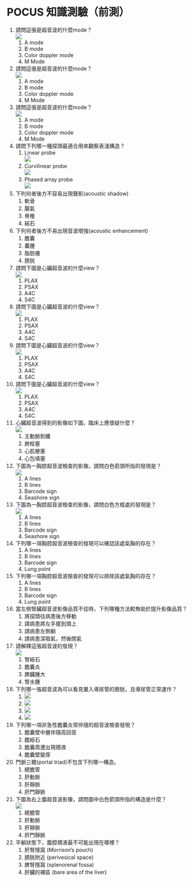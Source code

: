 # POCUS 知識測驗（前測）

1. 請問這張是超音波的什麼mode？<br>![](images/M_mode.png)
   1. A mode
   2. B mode
   3. Color doppler mode
   4. M Mode
2. 請問這張是超音波的什麼mode？<br>![](images/B_mode.jpg)
   1. A mode
   2. B mode
   3. Color doppler mode
   4. M Mode
3. 請問這張是超音波的什麼mode？<br>![](images/doppler_mode.bmp)
   1. A mode
   2. B mode
   3. Color doppler mode
   4. M Mode
4. 請問下列哪一種探頭最適合用來觀察表淺構造？
   1. Linear probe<br>![](images/Linear.png)
   2. Curvilinear probe<br>![](images/Curvilinear.png)
   3. Phased array probe<br>![](images/phased.png)
5. 下列何者後方不容易出現聲影(acoustic shadow)
   1. 軟骨
   2. 腸氣
   3. 脊椎
   4. 結石
6. 下列何者後方不易出現音波增強(acoustic enhancement)
   1. 膽囊
   2. 囊腫
   3. 脂肪瘤
   4. 膀胱
7. 請問下圖是心臟超音波的什麼view？<br>![](images/S4C.png)
   1. PLAX
   2. PSAX
   3. A4C
   4. S4C
8. 請問下圖是心臟超音波的什麼view？<br>![](images/PSAX.png)
   1. PLAX
   2. PSAX
   3. A4C
   4. S4C
9. 請問下圖是心臟超音波的什麼view？<br>![](images/A4C.jpeg)
   1. PLAX
   2. PSAX
   3. A4C
   4. S4C
10. 請問下圖是心臟超音波的什麼view？<br>![](images/PLAX.png)
    1. PLAX
    2. PSAX
    3. A4C
    4. S4C
11. 心臟超音波得到的影像如下圖，臨床上應懷疑什麼？<br>![](images/d_shape_LV.png)
    1. 主動脈剝離
    2. 肺栓塞
    3. 心肌梗塞
    4. 心包填塞
12. 下圖為一胸腔超音波檢查的影像，請問白色箭頭所指的發現是？<br>![](images/A%20lines.png)
    1. A lines
    2. B lines
    3. Barcode sign
    4. Seashore sign
13. 下圖為一胸腔超音波檢查的影像，請問白色方框處的發現是？<br>![](images/Seashore%20sign%20for%20test.png)
    1. A lines
    2. B lines
    3. Barcode sign
    4. Seashore sign
14. 下列哪一項胸腔超音波檢查的發現可以確認該處氣胸的存在？
    1. A lines
    2. B lines
    3. Barcode sign
    4. Lung point
15. 下列哪一項胸腔超音波檢查的發現可以排除該處氣胸的存在？
    1. A lines
    2. B lines
    3. Barcode sign
    4. Lung point
16. 當左側腎臟超音波影像品質不佳時，下列哪種方法較無助於提升影像品質？
    1. 將探頭往病患後方移動
    2. 請病患將左手擺到頭上
    3. 請病患左側躺
    4. 請病患深吸氣，然後閉氣
17. 請解釋這張超音波的發現？<br>![](images/hydronephrosis.jpeg)
    1. 腎結石
    2. 膽囊炎  
    3. 脾臟腫大
    4. 腎水腫
18. 下列哪一張超音波為可以看見置入導尿管的膀胱，且導尿管正常運作？
    1. ![](images/foley%20balloon%20dysfunction.png)
    2. ![](images/foley%20balloon.png)
    3. ![](images/bladder_blood%20clot.png)
    4. ![](images/bladder_BPH.png)
19. 下列哪一項非急性膽囊炎常伴隨的超音波檢查發現？
    1. 膽囊壁中層伴隨高回音
    2. 膽結石
    3. 膽囊周遭出現積液
    4. 膽囊壁變厚
20. 門脈三體(portal triad)不包含下列哪一構造。
    1. 總膽管
    2. 肝動脈
    3. 肝靜脈
    4. 肝門靜脈
21. 下圖為右上腹超音波影像，請問圖中白色箭頭所指的構造是什麼？<br>![](images/CBD%20merged.png)
    1. 總膽管
    2. 肝動脈
    3. 肝靜脈
    4. 肝門靜脈
22. 平躺狀態下，腹腔積液最不可能出現在哪裡？
    1. 肝腎隱窩 (Morrison’s pouch)
    2. 膀胱附近 (perivesical space)
    3. 脾腎隱窩 (splenorenal fossa)
    4. 肝臟的裸區 (bare area of the liver)
